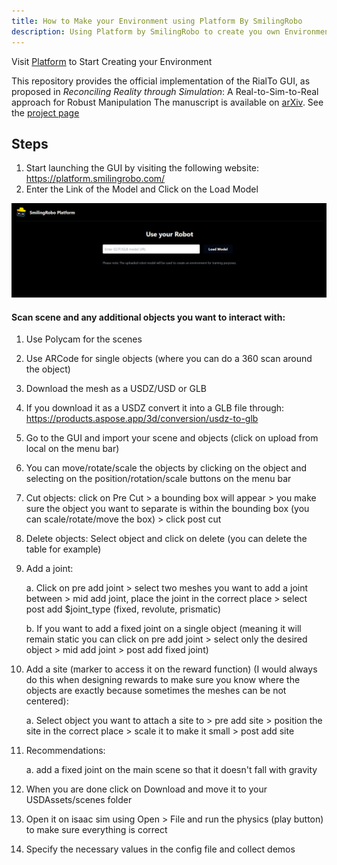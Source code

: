 ```yaml
---
title: How to Make your Environment using Platform By SmilingRobo
description: Using Platform by SmilingRobo to create you own Environment
---
```


Visit [Platform](https://platform.smilingrobo.com/) to Start Creating your Environment

This repository provides the official implementation of the RialTo GUI, as proposed in _Reconciling Reality through Simulation_: A Real-to-Sim-to-Real approach for Robust Manipulation The manuscript is available on [arXiv](https://arxiv.org/abs/2403.03949). See the [project page](https://real-to-sim-to-real.github.io/RialTo/)

## Steps

1. Start launching the GUI by visiting the following website: https://platform.smilingrobo.com/
2. Enter the Link of the Model and Click on the Load Model<br>
<img src="/public/img1.png" alt="" />

#### Scan scene and any additional objects you want to interact with:

1. Use Polycam for the scenes
2. Use ARCode for single objects (where you can do a 360 scan around the object)
3. Download the mesh as a USDZ/USD or GLB
4. If you download it as a USDZ convert it into a GLB file through: https://products.aspose.app/3d/conversion/usdz-to-glb
5. Go to the GUI and import your scene and objects (click on upload from local on the menu bar)
6. You can move/rotate/scale the objects by clicking on the object and selecting on the position/rotation/scale buttons on the menu bar
7. Cut objects: click on Pre Cut > a bounding box will appear > you make sure the object you want to separate is within the bounding box (you can scale/rotate/move the box) > click post cut
8. Delete objects: Select object and click on delete (you can delete the table for example)
9. Add a joint:

   a. Click on pre add joint > select two meshes you want to add a joint between > mid add joint, place the joint in the correct place > select post add $joint_type (fixed, revolute, prismatic)

   b. If you want to add a fixed joint on a single object (meaning it will remain static you can click on pre add joint > select only the desired object > mid add joint > post add fixed joint)

10. Add a site (marker to access it on the reward function) (I would always do this when designing rewards to make sure you know where the objects are exactly because sometimes the meshes can be not centered):

    a. Select object you want to attach a site to > pre add site > position the site in the correct place > scale it to make it small > post add site

11. Recommendations:

    a. add a fixed joint on the main scene so that it doesn't fall with gravity

12. When you are done click on Download and move it to your USDAssets/scenes folder
13. Open it on isaac sim using Open > File and run the physics (play button) to make sure everything is correct
14. Specify the necessary values in the config file and collect demos
